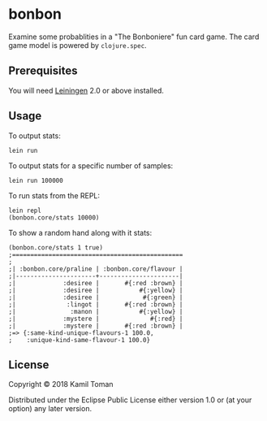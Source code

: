 # bonbon

Examine some probablities in a "The Bonboniere" fun card game. The card game model is powered by `clojure.spec`.

## Prerequisites

You will need [Leiningen][1] 2.0 or above installed.

[1]: https://github.com/technomancy/leiningen

## Usage

To output stats:

    lein run

To output stats for a specific number of samples:

    lein run 100000

To run stats from the REPL:

    lein repl
    (bonbon.core/stats 10000)

To show a random hand along with it stats:

    (bonbon.core/stats 1 true)
    ;===============================================
    ;
    ;| :bonbon.core/praline | :bonbon.core/flavour |
    ;|----------------------+----------------------|
    ;|             :desiree |       #{:red :brown} |
    ;|             :desiree |           #{:yellow} |
    ;|             :desiree |            #{:green} |
    ;|              :lingot |       #{:red :brown} |
    ;|               :manon |           #{:yellow} |
    ;|             :mystere |              #{:red} |
    ;|             :mystere |       #{:red :brown} |
    ;=> {:same-kind-unique-flavours-1 100.0,
    ;    :unique-kind-same-flavour-1 100.0}

## License

Copyright © 2018 Kamil Toman

Distributed under the Eclipse Public License either version 1.0 or (at
your option) any later version.
